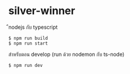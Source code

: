 # silver-winner

ืnodejs กับ typescript

    $ npm run build
    $ npm run start

สำหรับตอน develop (run ด้วย nodemon กับ ts-node)

    $ npm run dev
